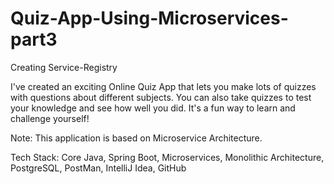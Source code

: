 # Quiz-App-Using-Microservices-part3
Creating Service-Registry

I've created an exciting Online Quiz App that lets you make lots of quizzes with questions about different subjects. You can also take quizzes to test your knowledge and see how well you did. It's a fun way to learn and challenge yourself!


Note: This application is based on Microservice Architecture.

Tech Stack: Core Java, Spring Boot, Microservices, Monolithic Architecture, PostgreSQL, PostMan, IntelliJ Idea, GitHub

